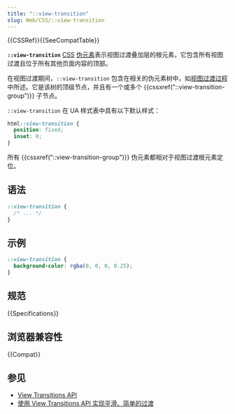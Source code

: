 ```yaml
---
title: "::view-transition"
slug: Web/CSS/::view-transition
---
```


{{CSSRef}}{{SeeCompatTable}}

**`::view-transition`** [CSS](/zh-CN/docs/Web/CSS) [伪元素](/zh-CN/docs/Web/CSS/Pseudo-elements)表示视图过渡叠加层的根元素，它包含所有视图过渡且位于所有其他页面内容的顶部。

在视图过渡期间，`::view-transition` 包含在相关的伪元素树中，如[视图过渡过程](/zh-CN/docs/Web/API/View_Transitions_API#视图过渡过程)中所述。它是该树的顶级节点，并且有一个或多个 {{cssxref("::view-transition-group")}} 子节点。

`::view-transition` 在 UA 样式表中具有以下默认样式：

```css
html::view-transition {
  position: fixed;
  inset: 0;
}
```

所有 {{cssxref("::view-transition-group")}} 伪元素都相对于视图过渡根元素定位。

## 语法

```css
::view-transition {
  /* ... */
}
```

## 示例

```css
::view-transition {
  background-color: rgba(0, 0, 0, 0.25);
}
```

## 规范

{{Specifications}}

## 浏览器兼容性

{{Compat}}

## 参见

- [View Transitions API](/zh-CN/docs/Web/API/View_Transitions_API)
- [使用 View Transitions API 实现平滑、简单的过渡](https://developer.chrome.com/docs/web-platform/view-transitions/)
